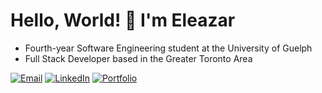 <h1>
  Hello, World! 👋 I'm <strong>Eleazar</strong>
</h1>

- Fourth-year Software Engineering student at the University of Guelph
- Full Stack Developer based in the Greater Toronto Area
<!---- Enjoy managing projects from concept to deployment-->


<!---<h1>Let's Connect!</h1>-->

[![Email](https://img.shields.io/badge/Email-D14836?style=for-the-badge&logo=gmail&logoColor=white)](mailto:videna.psalmeleazar@gmail.com)
[![LinkedIn](https://img.shields.io/badge/LinkedIn-0A66C2?style=for-the-badge&logo=linkedin&logoColor=white)](https://www.linkedin.com/in/pevidena/)
[![Portfolio](https://img.shields.io/badge/Portfolio-000000?style=for-the-badge&logo=github&logoColor=white)](https://p541m.github.io/portfolio-old/)

